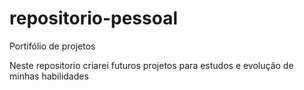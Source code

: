 # repositorio-pessoal
Portifólio de projetos

Neste repositorio criarei futuros projetos para estudos e evolução de minhas habilidades
